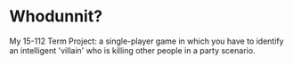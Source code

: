# Whodunnit?
My 15-112 Term Project: a single-player game in which you have to identify an intelligent 'villain' who is killing other people in a party scenario.
